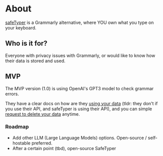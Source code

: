 # About

[safeTyper](https://safetyper.com) is a Grammarly alternative, where YOU own what you type on your keyboard.

## Who is it for?

Everyone with privacy issues with Grammarly, or would like to know how their data is stored and used.

## MVP

The MVP version (1.0) is using OpenAI's GPT3 model to check grammar errors.

They have a clear docs on how are they [using your data](https://help.openai.com/en/articles/5722486-how-your-data-is-used-to-improve-model-performance) (tldr: they don't if you use their API, and safeTyper is using their API), and you can simple [request to delete your data](https://help.openai.com/en/articles/6378407-how-can-i-delete-my-account) anytime.

### Roadmap

- Add other LLM (Large Language Models) options. Open-source / self-hostable preferred.
- After a certain point (tbd), open-source SafeTyper


